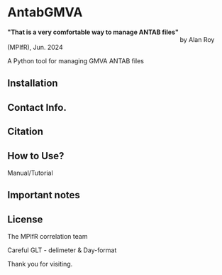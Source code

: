 # AntabGMVA

<b>"That is a very comfortable way to manage ANTAB files"</b><br>
&ensp;&ensp;&ensp;&ensp;&ensp;&ensp;&ensp;&ensp;&ensp;&ensp;&ensp;&ensp;&ensp;&ensp;&ensp;&ensp;&ensp;&ensp;&ensp;&ensp;&ensp;&ensp;&ensp;&ensp;&ensp;&ensp;&ensp;&ensp;&ensp;&ensp;&ensp;&ensp;&ensp;&ensp;&ensp;&ensp;&ensp;&ensp;&ensp;&ensp;&ensp;&ensp;&ensp;&ensp;&ensp;&ensp;&ensp;&ensp;&ensp;&ensp;&ensp;&ensp;&ensp;&ensp;&ensp; by Alan Roy (MPIfR), Jun. 2024



A Python tool for managing GMVA ANTAB files



## Installation


## Contact Info.


## Citation



## How to Use?
Manual/Tutorial




## Important notes





## License

The MPIfR correlation team


Careful GLT - delimeter & Day-format



Thank you for visiting.



